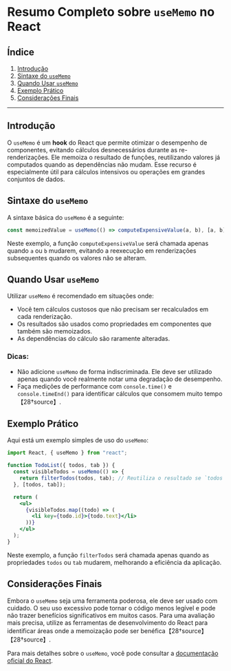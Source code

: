 # Resumo Completo sobre `useMemo` no React

## Índice

1. [Introdução](#introdução)
2. [Sintaxe do `useMemo`](#sintaxe-do-usememo)
3. [Quando Usar `useMemo`](#quando-usar-usememo)
4. [Exemplo Prático](#exemplo-prático)
5. [Considerações Finais](#considerações-finais)

---

## Introdução

O `useMemo` é um **hook** do React que permite otimizar o desempenho de componentes, evitando cálculos desnecessários durante as re-renderizações. Ele memoiza o resultado de funções, reutilizando valores já computados quando as dependências não mudam. Esse recurso é especialmente útil para cálculos intensivos ou operações em grandes conjuntos de dados.

## Sintaxe do `useMemo`

A sintaxe básica do `useMemo` é a seguinte:

```jsx
const memoizedValue = useMemo(() => computeExpensiveValue(a, b), [a, b]);
```

Neste exemplo, a função `computeExpensiveValue` será chamada apenas quando `a` ou `b` mudarem, evitando a reexecução em renderizações subsequentes quando os valores não se alteram.

## Quando Usar `useMemo`

Utilizar `useMemo` é recomendado em situações onde:

- Você tem cálculos custosos que não precisam ser recalculados em cada renderização.
- Os resultados são usados como propriedades em componentes que também são memoizados.
- As dependências do cálculo são raramente alteradas.

### Dicas:

- Não adicione `useMemo` de forma indiscriminada. Ele deve ser utilizado apenas quando você realmente notar uma degradação de desempenho.
- Faça medições de performance com `console.time()` e `console.timeEnd()` para identificar cálculos que consomem muito tempo【28†source】.

## Exemplo Prático

Aqui está um exemplo simples de uso do `useMemo`:

```jsx
import React, { useMemo } from "react";

function TodoList({ todos, tab }) {
  const visibleTodos = useMemo(() => {
    return filterTodos(todos, tab); // Reutiliza o resultado se `todos` e `tab` não mudarem
  }, [todos, tab]);

  return (
    <ul>
      {visibleTodos.map((todo) => (
        <li key={todo.id}>{todo.text}</li>
      ))}
    </ul>
  );
}
```

Neste exemplo, a função `filterTodos` será chamada apenas quando as propriedades `todos` ou `tab` mudarem, melhorando a eficiência da aplicação.

## Considerações Finais

Embora o `useMemo` seja uma ferramenta poderosa, ele deve ser usado com cuidado. O seu uso excessivo pode tornar o código menos legível e pode não trazer benefícios significativos em muitos casos. Para uma avaliação mais precisa, utilize as ferramentas de desenvolvimento do React para identificar áreas onde a memoização pode ser benéfica【28†source】【28†source】.

Para mais detalhes sobre o `useMemo`, você pode consultar a [documentação oficial do React](https://react.dev/reference/react/useMemo).
